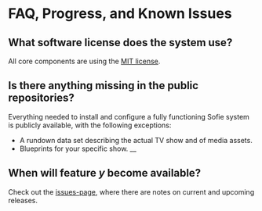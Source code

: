 # FAQ, Progress, and Known Issues

## What software license does the system use?

All core components are using the [MIT license](https://opensource.org/licenses/MIT).

## Is there anything missing in the public repositories?

Everything needed to install and configure a fully functioning Sofie system is publicly available, with the following exceptions:

* A rundown data set describing the actual TV show and of media assets.
* Blueprints for your specific show. __

## When will feature _y_ become available?

Check out the [issues-page](https://github.com/nrkno/Sofie-TV-automation/issues?utf8=%E2%9C%93&q=is%3Aissue+label%3ARelease), where there are notes on current and upcoming releases.

